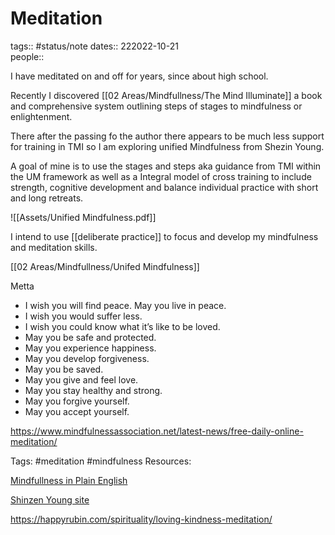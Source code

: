 #  Meditation
tags:: #status/note
dates:: 222022-10-21  
people::  


I have meditated on and off for years, since about high school. 

Recently I discovered [[02 Areas/Mindfullness/The Mind Illuminate]]  a book and comprehensive system outlining steps of stages to mindfulness or enlightenment.

There after the passing fo the author there appears to be much less support for training in TMI so I am exploring unified Mindfulness from Shezin Young.

A goal of mine is to use the stages and steps aka guidance from TMI within the UM framework as well as a Integral model of cross training to include strength, cognitive development and balance individual practice with short and long retreats. 

![[Assets/Unified Mindfulness.pdf]]

I intend to use [[deliberate practice]] to focus and develop my mindfulness and meditation skills. 

[[02 Areas/Mindfullness/Unifed Mindfulness]]

Metta 
-   I wish you will find peace. May you live in peace.
-   I wish you would suffer less.
-   I wish you could know what it’s like to be loved.
-   May you be safe and protected.
-   May you experience happiness.
-   May you develop forgiveness.
-   May you be saved.
-   May you give and feel love.
-   May you stay healthy and strong.
-   May you forgive yourself.
-   May you accept yourself.


https://www.mindfulnessassociation.net/latest-news/free-daily-online-meditation/

Tags:
#meditation #mindfulness 
Resources:


[Mindfullness in Plain English](https://mindfulness-in-plain-english.github.io/)

[Shinzen Young site](https://www.shinzen.org/resources/)

https://happyrubin.com/spirituality/loving-kindness-meditation/
